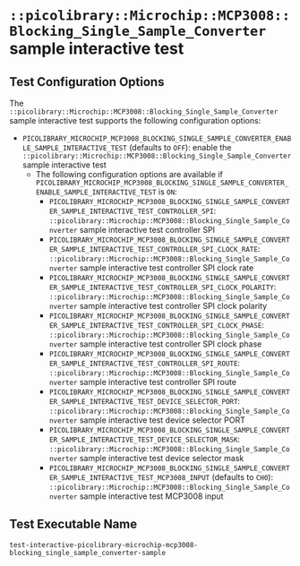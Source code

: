 # `::picolibrary::Microchip::MCP3008::Blocking_Single_Sample_Converter` sample interactive test

## Test Configuration Options
The `::picolibrary::Microchip::MCP3008::Blocking_Single_Sample_Converter` sample
interactive test supports the following configuration options:
- `PICOLIBRARY_MICROCHIP_MCP3008_BLOCKING_SINGLE_SAMPLE_CONVERTER_ENABLE_SAMPLE_INTERACTIVE_TEST`
  (defaults to `OFF`): enable the
  `::picolibrary::Microchip::MCP3008::Blocking_Single_Sample_Converter` sample interactive
  test
    - The following configuration options are available if
      `PICOLIBRARY_MICROCHIP_MCP3008_BLOCKING_SINGLE_SAMPLE_CONVERTER_ENABLE_SAMPLE_INTERACTIVE_TEST`
      is `ON`:
        - `PICOLIBRARY_MICROCHIP_MCP3008_BLOCKING_SINGLE_SAMPLE_CONVERTER_SAMPLE_INTERACTIVE_TEST_CONTROLLER_SPI`:
          `::picolibrary::Microchip::MCP3008::Blocking_Single_Sample_Converter` sample
          interactive test controller SPI
        - `PICOLIBRARY_MICROCHIP_MCP3008_BLOCKING_SINGLE_SAMPLE_CONVERTER_SAMPLE_INTERACTIVE_TEST_CONTROLLER_SPI_CLOCK_RATE`:
          `::picolibrary::Microchip::MCP3008::Blocking_Single_Sample_Converter` sample
          interactive test controller SPI clock rate
        - `PICOLIBRARY_MICROCHIP_MCP3008_BLOCKING_SINGLE_SAMPLE_CONVERTER_SAMPLE_INTERACTIVE_TEST_CONTROLLER_SPI_CLOCK_POLARITY`:
          `::picolibrary::Microchip::MCP3008::Blocking_Single_Sample_Converter` sample
          interactive test controller SPI clock polarity
        - `PICOLIBRARY_MICROCHIP_MCP3008_BLOCKING_SINGLE_SAMPLE_CONVERTER_SAMPLE_INTERACTIVE_TEST_CONTROLLER_SPI_CLOCK_PHASE`:
          `::picolibrary::Microchip::MCP3008::Blocking_Single_Sample_Converter` sample
          interactive test controller SPI clock phase
        - `PICOLIBRARY_MICROCHIP_MCP3008_BLOCKING_SINGLE_SAMPLE_CONVERTER_SAMPLE_INTERACTIVE_TEST_CONTROLLER_SPI_ROUTE`:
          `::picolibrary::Microchip::MCP3008::Blocking_Single_Sample_Converter` sample
          interactive test controller SPI route
        - `PICOLIBRARY_MICROCHIP_MCP3008_BLOCKING_SINGLE_SAMPLE_CONVERTER_SAMPLE_INTERACTIVE_TEST_DEVICE_SELECTOR_PORT`:
          `::picolibrary::Microchip::MCP3008::Blocking_Single_Sample_Converter` sample
          interactive test device selector PORT
        - `PICOLIBRARY_MICROCHIP_MCP3008_BLOCKING_SINGLE_SAMPLE_CONVERTER_SAMPLE_INTERACTIVE_TEST_DEVICE_SELECTOR_MASK`:
          `::picolibrary::Microchip::MCP3008::Blocking_Single_Sample_Converter` sample
          interactive test device selector mask
        - `PICOLIBRARY_MICROCHIP_MCP3008_BLOCKING_SINGLE_SAMPLE_CONVERTER_SAMPLE_INTERACTIVE_TEST_MCP3008_INPUT`
          (defaults to `CH0`):
          `::picolibrary::Microchip::MCP3008::Blocking_Single_Sample_Converter` sample
          interactive test MCP3008 input

## Test Executable Name
`test-interactive-picolibrary-microchip-mcp3008-blocking_single_sample_converter-sample`
